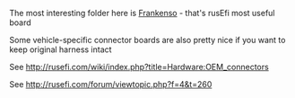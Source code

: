 

The most interesting folder here is [Frankenso](frankenso/) - that's rusEfi most useful board


Some vehicle-specific connector boards are also pretty nice if you want to keep original harness intact

See http://rusefi.com/wiki/index.php?title=Hardware:OEM_connectors

See http://rusefi.com/forum/viewtopic.php?f=4&t=260

